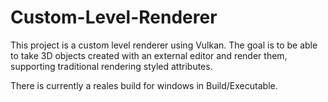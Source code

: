 # Custom-Level-Renderer
This project is a custom level renderer using Vulkan. The goal is to be able to take 3D objects created with an external editor and render them, supporting traditional rendering styled attributes. 

There is currently a reales build for windows in Build/Executable.
